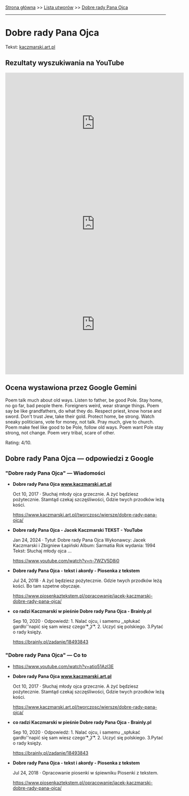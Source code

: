 [Strona główna](../index.md) >> [Lista utworów](../list.md) >> [Dobre rady Pana Ojca](124.md)

---

# Dobre rady Pana Ojca

Tekst: [kaczmarski.art.pl](https://www.kaczmarski.art.pl/tworczosc/wiersze/dobre-rady-pana-ojca/)

## Rezultaty wyszukiwania na YouTube

<iframe width="560" height="315" src="https://www.youtube.com/embed/atio51Azl3E?si=IdontcarewhotheIRSsendsImnotpayingtaxes" title="YouTube video player" frameborder="0" allow="accelerometer; autoplay; clipboard-write; encrypted-media; gyroscope; picture-in-picture; web-share" referrerpolicy="strict-origin-when-cross-origin" allowfullscreen></iframe>

<iframe width="560" height="315" src="https://www.youtube.com/embed/sxvAPZf6oho?si=IdontcarewhotheIRSsendsImnotpayingtaxes" title="YouTube video player" frameborder="0" allow="accelerometer; autoplay; clipboard-write; encrypted-media; gyroscope; picture-in-picture; web-share" referrerpolicy="strict-origin-when-cross-origin" allowfullscreen></iframe>

<iframe width="560" height="315" src="https://www.youtube.com/embed/NTNcxGVgn9I?si=IdontcarewhotheIRSsendsImnotpayingtaxes" title="YouTube video player" frameborder="0" allow="accelerometer; autoplay; clipboard-write; encrypted-media; gyroscope; picture-in-picture; web-share" referrerpolicy="strict-origin-when-cross-origin" allowfullscreen></iframe>

## Ocena wystawiona przez Google Gemini

Poem talk much about old ways. Listen to father, be good Pole. Stay home, no go far, bad people there. Foreigners weird, wear strange things. Poem say be like grandfathers, do what they do. Respect priest, know horse and sword. Don't trust Jew, take their gold. Protect home, be strong. Watch sneaky politicians, vote for money, not talk. Pray much, give to church. Poem make feel like good to be Pole, follow old ways. Poem want Pole stay strong, not change. Poem very tribal, scare of other.

Rating: 4/10.


## Dobre rady Pana Ojca — odpowiedzi z Google

### "Dobre rady Pana Ojca" — Wiadomości

- **Dobre rady Pana Ojca www.kaczmarski.art.pl**

    Oct 10, 2017  ·  Słuchaj młody ojca grzecznie. A żyć będziesz pożytecznie. Stamtąd czekaj szczęśliwości, Gdzie twych przodków leżą kości. 

   <https://www.kaczmarski.art.pl/tworczosc/wiersze/dobre-rady-pana-ojca/>
- **Dobre rady Pana Ojca - Jacek Kaczmarski TEKST - YouTube**

    Jan 24, 2024  ·  Tytuł: Dobre rady Pana Ojca Wykonawcy: Jacek Kaczmarski i Zbigniew Łapiński Album: Sarmatia Rok wydania: 1994 Tekst: Słuchaj młody ojca ... 

   <https://www.youtube.com/watch?v=n-7WZV5D8i0>
- **Dobre rady Pana Ojca - tekst i akordy - Piosenka z tekstem**

    Jul 24, 2018  ·  A żyć będziesz pożytecznie. Gdzie twych przodków leżą kości. Bo tam szpetne obyczaje. 

   <https://www.piosenkaztekstem.pl/opracowanie/jacek-kaczmarski-dobre-rady-pana-ojca/>
- **co radzi Kaczmarski w pieśnie Dobre rady Pana Ojca - Brainly.pl**

    Sep 10, 2020  ·  Odpowiedź: 1. Nalać ojcu, i samemu ,,spłukać gardło''napić się sam wiesz czego ͡° ͜ʖ ͡°. 2. Uczyć się polskiego. 3.Pytać o rady księży. 

   <https://brainly.pl/zadanie/18493843>

### "Dobre rady Pana Ojca" — Co to

- <https://www.youtube.com/watch?v=atio51Azl3E>
- **Dobre rady Pana Ojca www.kaczmarski.art.pl**

    Oct 10, 2017  ·  Słuchaj młody ojca grzecznie. A żyć będziesz pożytecznie. Stamtąd czekaj szczęśliwości, Gdzie twych przodków leżą kości. 

   <https://www.kaczmarski.art.pl/tworczosc/wiersze/dobre-rady-pana-ojca/>
- **co radzi Kaczmarski w pieśnie Dobre rady Pana Ojca - Brainly.pl**

    Sep 10, 2020  ·  Odpowiedź: 1. Nalać ojcu, i samemu ,,spłukać gardło''napić się sam wiesz czego ͡° ͜ʖ ͡°. 2. Uczyć się polskiego. 3.Pytać o rady księży. 

   <https://brainly.pl/zadanie/18493843>
- **Dobre rady Pana Ojca - tekst i akordy - Piosenka z tekstem**

    Jul 24, 2018  ·  Opracowanie piosenki w śpiewniku Piosenki z tekstem. 

   <https://www.piosenkaztekstem.pl/opracowanie/jacek-kaczmarski-dobre-rady-pana-ojca/>

